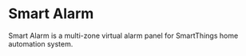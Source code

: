 Smart Alarm
===========

Smart Alarm is a multi-zone virtual alarm panel for SmartThings home automation system.

